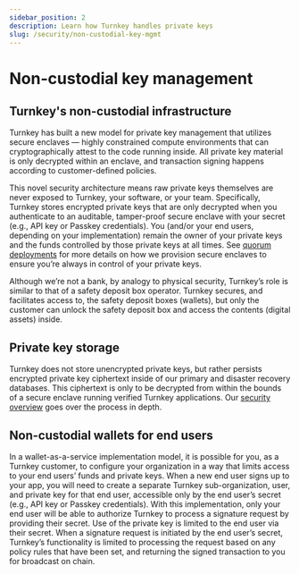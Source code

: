 ```yaml
---
sidebar_position: 2
description: Learn how Turnkey handles private keys
slug: /security/non-custodial-key-mgmt
---
```

# Non-custodial key management

## Turnkey's non-custodial infrastructure

Turnkey has built a new model for private key management that utilizes secure enclaves — highly constrained compute environments that can cryptographically attest to the code running inside. All private key material is only decrypted within an enclave, and transaction signing happens according to customer-defined policies. 

This novel security architecture means raw private keys themselves are never exposed to Turnkey, your software, or your team. Specifically, Turnkey stores encrypted private keys that are only decrypted when you authenticate to an auditable, tamper-proof secure enclave with your secret (e.g., API key or Passkey credentials). You (and/or your end users, depending on your implementation) remain the owner of your private keys and the funds controlled by those private keys at all times. See [quorum deployments](/security/quorum-deployments) for more details on how we provision secure enclaves to ensure you’re always in control of your private keys.

Although we’re not a bank, by analogy to physical security, Turnkey’s role is similar to that of a safety deposit box operator. Turnkey secures, and facilitates access to, the safety deposit boxes (wallets), but only the customer can unlock the safety deposit box and access the contents (digital assets) inside.


## Private key storage

Turnkey does not store unencrypted private keys, but rather persists encrypted private key ciphertext inside of our primary and disaster recovery databases. This ciphertext is only to be decrypted from within the bounds of a secure enclave running verified Turnkey applications. Our [security overview](/security/our-approach) goes over the process in depth. 

## Non-custodial wallets for end users

In a wallet-as-a-service implementation model, it is possible for you, as a Turnkey customer, to configure your organization in a way that limits access to your end users’ funds and private keys. When a new end user signs up to your app, you will need to create a separate Turnkey sub-organization, user, and private key for that end user, accessible only by the end user’s secret (e.g., API key or Passkey credentials). With this implementation, only your end user will be able to authorize Turnkey to process a signature request by providing their secret. Use of the private key is limited to the end user via their secret. When a signature request is initiated by the end user’s secret, Turnkey’s functionality is limited to processing the request based on any policy rules that have been set, and returning the signed transaction to you for broadcast on chain.